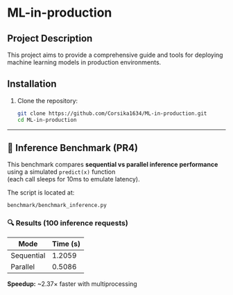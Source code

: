 # ML-in-production

## Project Description
This project aims to provide a comprehensive guide and tools for deploying machine learning models in production environments.

## Installation
1. Clone the repository:
   ```bash
   git clone https://github.com/Corsika1634/ML-in-production.git
   cd ML-in-production
   ```

---

## 🧪 Inference Benchmark (PR4)

This benchmark compares **sequential vs parallel inference performance** using a simulated `predict(x)` function  
(each call sleeps for 10ms to emulate latency).

The script is located at:
```
benchmark/benchmark_inference.py
```

### 🔍 Results (100 inference requests)

| Mode        | Time (s)    |
|-------------|-------------|
| Sequential  | 1.2059      |
| Parallel    | 0.5086      |

**Speedup:** ~2.37× faster with multiprocessing

